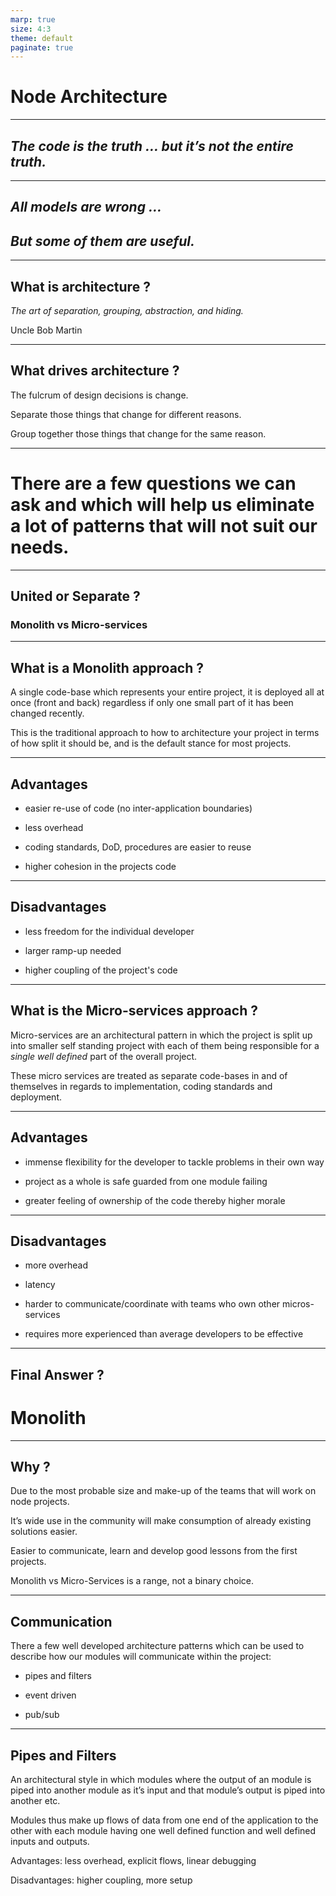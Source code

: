 ```yaml
---
marp: true
size: 4:3
theme: default
paginate: true
---
```


# Node Architecture

---

## *The code is the truth … but it’s not the entire truth.*

---

## *All models are wrong ...*

## *But some of them are useful.*

---

## What is architecture ? 

*The art of separation, grouping, abstraction, and hiding.*

Uncle Bob Martin

---

## What drives architecture ? 

The fulcrum of design decisions is change.

Separate those things that change for different reasons.

Group together those things that change for the same reason.

---

# There are a few questions we can ask and which will help us eliminate a lot of patterns that will not suit our needs.

---

## United or Separate ?

### Monolith vs Micro-services

---

## What is a Monolith approach ?

A single code-base which represents your entire project, it is deployed all at once (front and back) regardless if only one small part of it has been changed recently.

This is the traditional approach to how to architecture your project in terms of how split it should be, and is the default stance for most projects.

---

## Advantages

- easier re-use of code (no inter-application boundaries)

- less overhead 

- coding standards, DoD, procedures are easier to reuse

- higher cohesion in the projects code

---

## Disadvantages

- less freedom for the individual developer

- larger ramp-up needed

- higher coupling of the project's code

---

## What is the Micro-services approach ?

Micro-services are an architectural pattern in which the project is split up into smaller self standing project with each of them being responsible for a *single well defined* part of the overall project.

These micro services are treated as separate code-bases in and of themselves in regards to implementation, coding standards and deployment.

---

## Advantages

- immense flexibility for the developer to tackle problems in their own way

- project as a whole is safe guarded from one module failing

- greater feeling of ownership of the code thereby higher morale

---

## Disadvantages

- more overhead

- latency

- harder to communicate/coordinate with teams who own other micros-services

- requires more experienced than average developers to be effective

---

## Final Answer ?

# Monolith

---

## Why ?

Due to the most probable size and make-up of the teams that will work on node projects.

It’s wide use in the community will make consumption of already existing solutions easier.

Easier to communicate, learn and develop good lessons from the first projects.

Monolith vs Micro-Services is a range, not a binary choice.

---

## Communication

There a few well developed architecture patterns which can be used to describe how our modules will communicate within the project:

- pipes and filters

- event driven

- pub/sub

--- 

## Pipes and Filters

An architectural style in which modules where the output of an module is piped into another module as it’s input and that module’s output is piped into another etc.

Modules thus make up flows of data from one end of the application to the other with each module having one well defined function and well defined inputs and outputs.

Advantages: less overhead, explicit flows, linear debugging

Disadvantages: higher coupling, more setup


